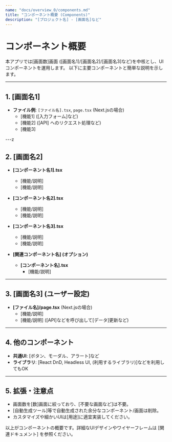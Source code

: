 ```yaml
---
name: "docs/overview_0/components.md"
title: "コンポーネント概要 (Components)"
description: "[プロジェクト名] - [画面名]など"
---
```


# コンポーネント概要

本アプリでは[画面数]画面 ([画面名1]/[画面名2]/[画面名3]など)を中核とし、UIコンポーネントを運用します。
以下に主要コンポーネントと簡単な説明を示します。

---

## 1. [画面名1]
- **ファイル例**: `[ファイル名].tsx`, `page.tsx` (Next.jsの場合)
  - [機能1] ([入力フォーム]など)
  - [機能2] ([API] へのリクエスト処理など)
  - [機能3]

---z

## 2. [画面名2]
- **[コンポーネント名1].tsx**
  - [機能/説明]
  - [機能/説明]

- **[コンポーネント名2].tsx**
    - [機能/説明]
    - [機能/説明]

- **[コンポーネント名3].tsx**
  - [機能/説明]
  - [機能/説明]

- **[関連コンポーネント名] (オプション)**
  - **[コンポーネント名].tsx**
    - [機能/説明]

---

## 3. [画面名3] (ユーザー設定)
- **[ファイル名]/page.tsx** (Next.jsの場合)
  - [機能/説明]
  - [機能/説明] ([API]などを呼び出して[データ]更新など)

---

## 4. 他のコンポーネント
- **共通UI**: [ボタン、モーダル、アラート]など
- **ライブラリ**: [React DnD, Headless UI, (利用するライブラリ)]などを利用してもOK

---

## 5. 拡張・注意点
- 画面数を[数]画面に絞っており、[不要な画面など]は不要。
- [自動生成ツール]等で自動生成された余分なコンポーネント/画面は削除。
- カスタマイズや細かいUIは[用途]に適宜実装してください。

以上がコンポーネントの概要です。詳細なUIデザインやワイヤーフレームは [関連ドキュメント] を参照ください。